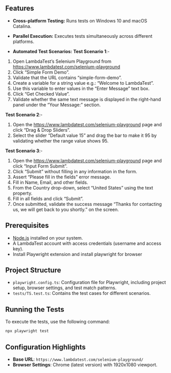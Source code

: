 ## Features
- **Cross-platform Testing:** Runs tests on Windows 10 and macOS Catalina.
- **Parallel Execution:** Executes tests simultaneously across different platforms.

- **Automated Test Scenarios:**
**Test Scenario 1**:-
1. Open LambdaTest’s Selenium Playground from
https://www.lambdatest.com/selenium-playground
2. Click “Simple Form Demo”.
3. Validate that the URL contains “simple-form-demo”.
4. Create a variable for a string value e.g.: “Welcome to LambdaTest”.
5. Use this variable to enter values in the “Enter Message” text box.
6. Click “Get Checked Value”.
7. Validate whether the same text message is displayed in the right-hand
panel under the “Your Message:” section.

**Test Scenario 2**:-
1. Open the https://www.lambdatest.com/selenium-playground page and
click “Drag & Drop Sliders”.
2. Select the slider “Default value 15” and drag the bar to make it 95 by
validating whether the range value shows 95.

**Test Scenario 3**:-
1. Open the https://www.lambdatest.com/selenium-playground page and
click “Input Form Submit”.
2. Click “Submit” without filling in any information in the form.
3. Assert “Please fill in the fields” error message.
4. Fill in Name, Email, and other fields.
5. From the Country drop-down, select “United States” using the text
property.
6. Fill in all fields and click “Submit”.
7. Once submitted, validate the success message “Thanks for contacting
us, we will get back to you shortly.” on the screen.


## Prerequisites
- [Node.js](https://nodejs.org/) installed on your system.
- A LambdaTest account with access credentials (username and access key).
- Install Playwright extension and install playwright for browser

## Project Structure
- `playwright.config.ts`: Configuration file for Playwright, including project setup, browser settings, and test match patterns.
- `tests/TS.test.ts`: Contains the test cases for different scenarios.

  
## Running the Tests
To execute the tests, use the following command:
```bash
npx playwright test
```

## Configuration Highlights
- **Base URL**: `https://www.lambdatest.com/selenium-playground/`
- **Browser Settings**: Chrome (latest version) with 1920x1080 viewport.

